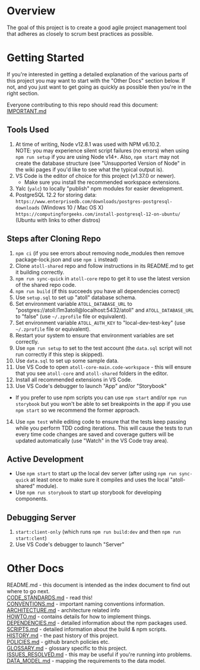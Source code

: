 Overview
========

The goal of this project is to create a good agile project management tool that adheres as
closely to scrum best practices as possible.

Getting Started
===============

If you're interested in getting a detailed explanation of the various parts of this project you may
want to start with the "Other Docs" section below.  If not, and you just want to get going as quickly
as possible then you're in the right section.

Everyone contributing to this repo should read this document: [IMPORTANT.md](docs/IMPORTANT.md)

Tools Used
----------

1. At time of writing, Node v12.8.1 was used with NPM v6.10.2.  
   NOTE: you may experience silent script failures (no errors) when using `npm run setup` if you are
     using Node v14+.  Also, `npm start` may not create the database structure (see "Unsupported Version of Node" in the wiki
     pages if you'd like to see what the typical output is).
2. VS Code is the editor of choice for this project (v1.37.0 or newer).
   - Make sure you install the recommended workspace extensions.
3. Yalc (`yalc`) to locally "publish" npm modules for easier development.
4. PostgreSQL 12.2 for storing data:
   `https://www.enterprisedb.com/downloads/postgres-postgresql-downloads` (Windows 10 / Mac OS X)
   `https://computingforgeeks.com/install-postgresql-12-on-ubuntu/` (Ubuntu with links to other distros)

Steps after Cloning Repo
------------------------

1. `npm ci` (if you see errors about removing node_modules then remove package-lock.json and use
   `npm i` instead)
2. Clone `atoll-shared` repo and follow instructions in its README.md to get it building correctly.
3. `npm run sync-quick` in `atoll-core` repo to get it to use the latest version of the shared repo code.
4. `npm run build` (if this succeeds you have all dependencies correct)
5. Use `setup.sql` to set up "atoll" database schema.
6. Set environment variable `ATOLL_DATABASE_URL` to "postgres://atoll:l1m3atoll@localhost:5432/atoll"
   and `ATOLL_DATABASE_URL` to "false" (use `~/.zprofile` file or equivalent).
7. Set environment variable `ATOLL_AUTH_KEY` to "local-dev-test-key"
   (use `~/.zprofile` file or equivalent).
8. Restart your system to ensure that environment variables are set correctly.
9. Use `npm run setup` to set to the test account (the `data.sql` script will not run correctly if this
   step is skipped).
10. Use `data.sql` to set up some sample data.
11. Use VS Code to open `atoll-core-main.code-workspace` - this will ensure that you see `atoll-core`
   and `atoll-shared` folders in the editor.
12. Install all recommended extensions in VS Code.
13. Use VS Code's debugger to launch "App" and/or "Storybook"
   - If you prefer to use npm scripts you can use `npm start` and/or `npm run storybook`
     but you won't be able to set breakpoints in the app if you use `npm start` so we
     recommend the former approach.
14. Use `npm test` while editing code to ensure that the tests keep passing while you
   perform TDD coding iterations.  This will cause the tests to run every time code
   changes are saved and coverage gutters will be updated automatically (use "Watch"
   in the VS Code tray area).

Active Development
------------------

- Use `npm start` to start up the local dev server (after using `npm run sync-quick` at least once to make sure it compiles and uses
  the local "atoll-shared" module).
- Use `npm run storybook` to start up storybook for developing components.

Debugging Server
----------------

1. `start:client-only` (which runs `npm run build:dev` and then `npm run start:clent`)
2. Use VS Code's debugger to launch "Server"

Other Docs
==========

README.md                                     - this document is intended as the index document to find
                                                out where to go next.  
[CODE_STANDARDS.md](docs/CODE_STANDARDS.md)   - read this!  
[CONVENTIONS.md](docs/CONVENTIONS.md)         - important naming conventions information.  
[ARCHITECTURE.md](docs/ARCHITECTURE.md)       - architecture related info  
[HOWTO.md](docs/HOWTO.md)                     - contains details for how to implement things.  
[DEPENDENCIES.md](docs/DEPENDENCIES.md)       - detailed information about the npm packages used.  
[SCRIPTS.md](docs/SCRIPTS.md)                 - detailed information about the build & npm scripts.  
[HISTORY.md](docs/HISTORY.md)                 - the past history of this project.  
[POLICIES.md](docs/POLICIES.md)               - github branch policies etc.  
[GLOSSARY.md](docs/GLOSSARY.md)               - glossary specific to this project.  
[ISSUES_RESOLVED.md](docs/ISSUES_RESOLVED.md) - this may be useful if you're running into problems.  
[DATA_MODEL.md](docs/dataModel/DATA_MODEL.md) - mapping the requirements to the data model.  

